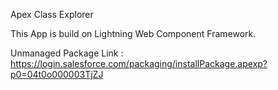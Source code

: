Apex Class Explorer

This App is build on Lightning Web Component Framework.

Unmanaged Package Link : 	https://login.salesforce.com/packaging/installPackage.apexp?p0=04t0o000003TjZJ
